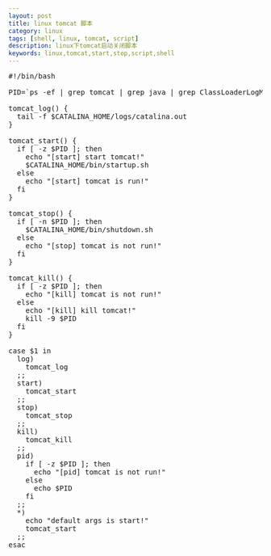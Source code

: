 ```yaml
---
layout: post
title: linux tomcat 脚本
category: linux
tags: [shell, linux, tomcat, script]
description: linux下tomcat启动关闭脚本
keywords: linux,tomcat,start,stop,script,shell
---
```


<pre class="prettyprint linenums">
#!/bin/bash

PID=`ps -ef | grep tomcat | grep java | grep ClassLoaderLogManager | grep -v grep | awk '{print $2}'`

tomcat_log() {
  tail -f $CATALINA_HOME/logs/catalina.out
}

tomcat_start() {
  if [ -z $PID ]; then
    echo "[start] start tomcat!"
    $CATALINA_HOME/bin/startup.sh
  else
    echo "[start] tomcat is run!"
  fi
}

tomcat_stop() {
  if [ -n $PID ]; then
    $CATALINA_HOME/bin/shutdown.sh
  else
    echo "[stop] tomcat is not run!"
  fi
}

tomcat_kill() {
  if [ -z $PID ]; then
    echo "[kill] tomcat is not run!"
  else
    echo "[kill] kill tomcat!"
    kill -9 $PID
  fi
}

case $1 in
  log)
    tomcat_log
  ;;
  start)
    tomcat_start
  ;;
  stop)
    tomcat_stop
  ;;
  kill)
    tomcat_kill
  ;;
  pid)
    if [ -z $PID ]; then
      echo "[pid] tomcat is not run!"
    else
      echo $PID
    fi
  ;;
  *)
    echo "default args is start!"
    tomcat_start
  ;;
esac
</pre>
